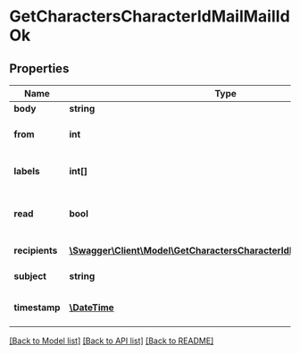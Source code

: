 # GetCharactersCharacterIdMailMailIdOk

## Properties
Name | Type | Description | Notes
------------ | ------------- | ------------- | -------------
**body** | **string** | Mail&#x27;s body | [optional] 
**from** | **int** | From whom the mail was sent | [optional] 
**labels** | **int[]** | Labels attached to the mail | [optional] 
**read** | **bool** | Whether the mail is flagged as read | [optional] 
**recipients** | [**\Swagger\Client\Model\GetCharactersCharacterIdMailMailIdRecipient[]**](GetCharactersCharacterIdMailMailIdRecipient.md) | Recipients of the mail | [optional] 
**subject** | **string** | Mail subject | [optional] 
**timestamp** | [**\DateTime**](\DateTime.md) | When the mail was sent | [optional] 

[[Back to Model list]](../../README.md#documentation-for-models) [[Back to API list]](../../README.md#documentation-for-api-endpoints) [[Back to README]](../../README.md)


